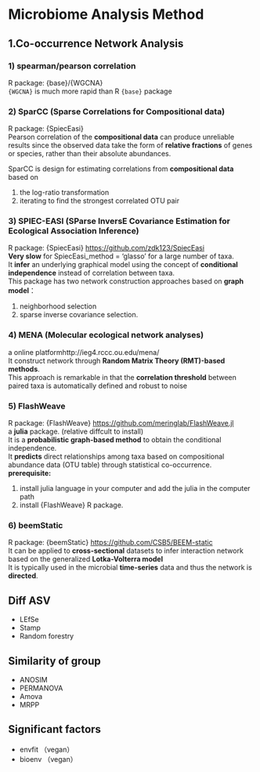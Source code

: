 # Microbiome Analysis Method

## 1.Co-occurrence Network Analysis

### 1) spearman/pearson correlation
R package: {base}/{WGCNA}  
`{WGCNA}` is much more rapid than R `{base}` package

### 2) SparCC (Sparse Correlations for Compositional data)
R package: {SpiecEasi}  
Pearson correlation of the **compositional data** can produce unreliable results since the observed data take the form of **relative fractions** of genes or species, rather than their absolute abundances.

SparCC is design for estimating correlations from **compositional data** based on 
1. the log-ratio transformation
2. iterating to find the strongest correlated OTU pair

### 3) SPIEC-EASI (SParse InversE Covariance Estimation for Ecological Association Inference)
R package: {SpiecEasi} https://github.com/zdk123/SpiecEasi  
**Very slow** for SpiecEasi_method = ‘glasso’ for a large number of taxa.   
It **infer** an underlying graphical model using the concept of **conditional independence** instead of correlation between taxa.  
This package has two network construction approaches based on **graph model**：
1. neighborhood selection
2. sparse inverse covariance selection.  

### 4) MENA (Molecular ecological network analyses)
a online platformhttp://ieg4.rccc.ou.edu/mena/  
It construct network through **Random Matrix Theory (RMT)-based methods**.   
This approach is remarkable in that the **correlation threshold** between paired taxa is automatically defined and robust to noise

### 5) FlashWeave
R package: {FlashWeave} https://github.com/meringlab/FlashWeave.jl  
a **julia** package. (relative diffcult to install)  
It is a **probabilistic graph-based method** to obtain the conditional independence.  
It **predicts** direct relationships among taxa based on compositional abundance data (OTU table) through statistical co-occurrence.   
**prerequisite:**
1. install julia language in your computer and add the julia in the computer path
2. install {FlashWeave} R package.

### 6) beemStatic
R package: {beemStatic} https://github.com/CSB5/BEEM-static  
It can be applied to **cross-sectional** datasets to infer interaction network based on the generalized **Lotka-Volterra model**    
It is typically used in the microbial **time-series** data and thus the network is **directed**.  

## Diff ASV
- LEfSe
- Stamp
- Random forestry


## Similarity of group
- ANOSIM
- PERMANOVA
- Amova
- MRPP

## Significant factors
- envfit （vegan）
- bioenv （vegan）
